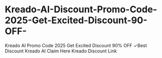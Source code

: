 # Kreado-AI-Discount-Promo-Code-2025-Get-Excited-Discount-90-OFF-
Kreado AI Promo Code 2025 Get Excited Discount 90% OFF ✓Best Discount Kreado AI Claim Here Kreado Discount Link 
